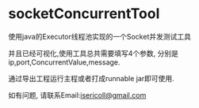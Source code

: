 socketConcurrentTool
====================

使用java的Executor线程池实现的一个Socket并发测试工具

并且已经可视化,使用工具总共需要填写4个参数, 分别是ip,port,ConcurrentValue,message.

通过导出工程运行主程或者打成runnable jar即可使用.

如有问题, 请联系Email:isericoll@gmail.com
